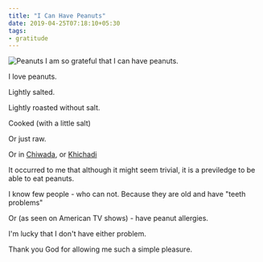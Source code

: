 ```yaml
---
title: "I Can Have Peanuts"
date: 2019-04-25T07:18:10+05:30
tags:
- gratitude
---
```


![Peanuts](https://source.unsplash.com/8LbcvCZnmyw/750x350)
I am so grateful that I can have peanuts.


I love peanuts.

Lightly salted.

Lightly roasted without salt.

Cooked (with a little salt)

Or just raw.

Or in [Chiwada](https://mr.wikipedia.org/wiki/%E0%A4%9A%E0%A4%BF%E0%A4%B5%E0%A4%A1%E0%A4%BE#/media/File:Chivada.JPG), or [Khichadi](https://en.wikipedia.org/wiki/Sabudana_Khichadi#/media/File:Pearl_Tapioca_Khichdi.jpg)

It occurred to me that although it might seem trivial, it is a previledge to be
able to eat peanuts.

I know few people - who can not. Because they are old and have "teeth problems"

Or (as seen on American TV shows) - have peanut allergies.

I'm lucky that I don't have either problem.

Thank you God for allowing me such a simple pleasure.
